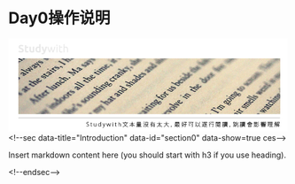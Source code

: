 # Day0操作说明

![](/assets/2.jpg)&lt;!--sec data-title="Introduction" data-id="section0" data-show=true ces--&gt;

Insert markdown content here \(you should start with h3 if you use heading\).

&lt;!--endsec--&gt;


